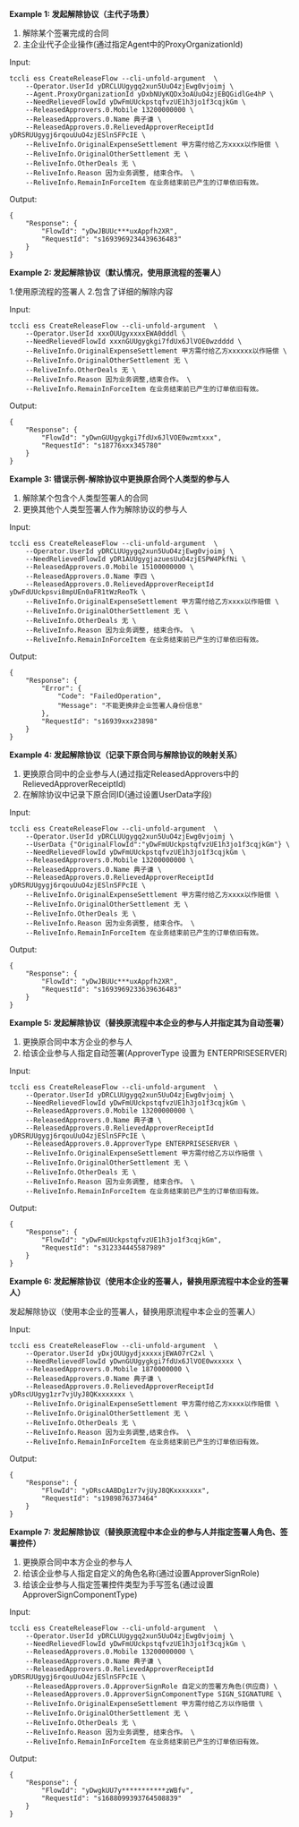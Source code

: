 **Example 1: 发起解除协议（主代子场景）**

1. 解除某个签署完成的合同
2. 主企业代子企业操作(通过指定Agent中的ProxyOrganizationId)

Input: 

```
tccli ess CreateReleaseFlow --cli-unfold-argument  \
    --Operator.UserId yDRCLUUgygq2xun5UuO4zjEwg0vjoimj \
    --Agent.ProxyOrganizationId yDxbNUyKQDx3oAUuO4zjEBQGidlGe4hP \
    --NeedRelievedFlowId yDwFmUUckpstqfvzUE1h3jo1f3cqjkGm \
    --ReleasedApprovers.0.Mobile 13200000000 \
    --ReleasedApprovers.0.Name 典子谦 \
    --ReleasedApprovers.0.RelievedApproverReceiptId yDRSRUUgygj6rqouUuO4zjESlnSFPcIE \
    --ReliveInfo.OriginalExpenseSettlement 甲方需付给乙方xxxx以作赔偿 \
    --ReliveInfo.OriginalOtherSettlement 无 \
    --ReliveInfo.OtherDeals 无 \
    --ReliveInfo.Reason 因为业务调整, 结束合作。 \
    --ReliveInfo.RemainInForceItem 在业务结束前已产生的订单依旧有效。
```

Output: 
```
{
    "Response": {
        "FlowId": "yDwJBUUc***uxAppfh2XR",
        "RequestId": "s1693969234439636483"
    }
}
```

**Example 2: 发起解除协议（默认情况，使用原流程的签署人）**

1.使用原流程的签署人
2.包含了详细的解除内容

Input: 

```
tccli ess CreateReleaseFlow --cli-unfold-argument  \
    --Operator.UserId xxxOUUgyxxxxEWA0dddl \
    --NeedRelievedFlowId xxxnGUUgygkgi7fdUx6JlVOE0wzdddd \
    --ReliveInfo.OriginalExpenseSettlement 甲方需付给乙方xxxxxx以作赔偿 \
    --ReliveInfo.OriginalOtherSettlement 无 \
    --ReliveInfo.OtherDeals 无 \
    --ReliveInfo.Reason 因为业务调整,结束合作。 \
    --ReliveInfo.RemainInForceItem 在业务结束前已产生的订单依旧有效。
```

Output: 
```
{
    "Response": {
        "FlowId": "yDwnGUUgygkgi7fdUx6JlVOE0wzmtxxx",
        "RequestId": "s18776xxx345780"
    }
}
```

**Example 3: 错误示例-解除协议中更换原合同个人类型的参与人**

1. 解除某个包含个人类型签署人的合同
2. 更换其他个人类型签署人作为解除协议的参与人

Input: 

```
tccli ess CreateReleaseFlow --cli-unfold-argument  \
    --Operator.UserId yDRCLUUgygq2xun5UuO4zjEwg0vjoimj \
    --NeedRelievedFlowId yDR1AUUgygjazuesUuO4zjESPW4PkfNi \
    --ReleasedApprovers.0.Mobile 15100000000 \
    --ReleasedApprovers.0.Name 李四 \
    --ReleasedApprovers.0.RelievedApproverReceiptId yDwFdUUckpsvi8mpUEn0aFR1tWzReoTk \
    --ReliveInfo.OriginalExpenseSettlement 甲方需付给乙方xxxx以作赔偿 \
    --ReliveInfo.OriginalOtherSettlement 无 \
    --ReliveInfo.OtherDeals 无 \
    --ReliveInfo.Reason 因为业务调整, 结束合作。 \
    --ReliveInfo.RemainInForceItem 在业务结束前已产生的订单依旧有效。
```

Output: 
```
{
    "Response": {
        "Error": {
            "Code": "FailedOperation",
            "Message": "不能更换非企业签署人身份信息"
        },
        "RequestId": "s16939xxx23898"
    }
}
```

**Example 4: 发起解除协议（记录下原合同与解除协议的映射关系）**

1. 更换原合同中的企业参与人(通过指定ReleasedApprovers中的RelievedApproverReceiptId)
2. 在解除协议中记录下原合同ID(通过设置UserData字段)

Input: 

```
tccli ess CreateReleaseFlow --cli-unfold-argument  \
    --Operator.UserId yDRCLUUgygq2xun5UuO4zjEwg0vjoimj \
    --UserData {"OriginalFlowId":"yDwFmUUckpstqfvzUE1h3jo1f3cqjkGm"} \
    --NeedRelievedFlowId yDwFmUUckpstqfvzUE1h3jo1f3cqjkGm \
    --ReleasedApprovers.0.Mobile 13200000000 \
    --ReleasedApprovers.0.Name 典子谦 \
    --ReleasedApprovers.0.RelievedApproverReceiptId yDRSRUUgygj6rqouUuO4zjESlnSFPcIE \
    --ReliveInfo.OriginalExpenseSettlement 甲方需付给乙方xxxx以作赔偿 \
    --ReliveInfo.OriginalOtherSettlement 无 \
    --ReliveInfo.OtherDeals 无 \
    --ReliveInfo.Reason 因为业务调整, 结束合作。 \
    --ReliveInfo.RemainInForceItem 在业务结束前已产生的订单依旧有效。
```

Output: 
```
{
    "Response": {
        "FlowId": "yDwJBUUc***uxAppfh2XR",
        "RequestId": "s1693969233639636483"
    }
}
```

**Example 5: 发起解除协议（替换原流程中本企业的参与人并指定其为自动签署）**

1. 更换原合同中本方企业的参与人
2. 给该企业参与人指定自动签署(ApproverType 设置为 ENTERPRISESERVER)

Input: 

```
tccli ess CreateReleaseFlow --cli-unfold-argument  \
    --Operator.UserId yDRCLUUgygq2xun5UuO4zjEwg0vjoimj \
    --NeedRelievedFlowId yDwFmUUckpstqfvzUE1h3jo1f3cqjkGm \
    --ReleasedApprovers.0.Mobile 13200000000 \
    --ReleasedApprovers.0.Name 典子谦 \
    --ReleasedApprovers.0.RelievedApproverReceiptId yDRSRUUgygj6rqouUuO4zjESlnSFPcIE \
    --ReleasedApprovers.0.ApproverType ENTERPRISESERVER \
    --ReliveInfo.OriginalExpenseSettlement 甲方需付给乙方以作赔偿 \
    --ReliveInfo.OriginalOtherSettlement 无 \
    --ReliveInfo.OtherDeals 无 \
    --ReliveInfo.Reason 因为业务调整, 结束合作。 \
    --ReliveInfo.RemainInForceItem 在业务结束前已产生的订单依旧有效。
```

Output: 
```
{
    "Response": {
        "FlowId": "yDwFmUUckpstqfvzUE1h3jo1f3cqjkGm",
        "RequestId": "s312334445587989"
    }
}
```

**Example 6: 发起解除协议（使用本企业的签署人，替换用原流程中本企业的签署人）**

发起解除协议（使用本企业的签署人，替换用原流程中本企业的签署人）


Input: 

```
tccli ess CreateReleaseFlow --cli-unfold-argument  \
    --Operator.UserId yDxjOUUgydjxxxxxjEWA07rC2xl \
    --NeedRelievedFlowId yDwnGUUgygkgi7fdUx6JlVOE0wxxxxx \
    --ReleasedApprovers.0.Mobile 1870000000 \
    --ReleasedApprovers.0.Name 典子谦 \
    --ReleasedApprovers.0.RelievedApproverReceiptId yDRscUUgyg1zr7vjUyJ8QKxxxxxxx \
    --ReliveInfo.OriginalExpenseSettlement 甲方需付给乙方xxxx以作赔偿 \
    --ReliveInfo.OriginalOtherSettlement 无 \
    --ReliveInfo.OtherDeals 无 \
    --ReliveInfo.Reason 因为业务调整,结束合作。 \
    --ReliveInfo.RemainInForceItem 在业务结束前已产生的订单依旧有效。
```

Output: 
```
{
    "Response": {
        "FlowId": "yDRscAABDg1zr7vjUyJ8QKxxxxxxx",
        "RequestId": "s1989876373464"
    }
}
```

**Example 7: 发起解除协议（替换原流程中本企业的参与人并指定签署人角色、签署控件）**

1. 更换原合同中本方企业的参与人
2. 给该企业参与人指定自定义的角色名称(通过设置ApproverSignRole)
3. 给该企业参与人指定签署控件类型为手写签名(通过设置ApproverSignComponentType)

Input: 

```
tccli ess CreateReleaseFlow --cli-unfold-argument  \
    --Operator.UserId yDRCLUUgygq2xun5UuO4zjEwg0vjoimj \
    --NeedRelievedFlowId yDwFmUUckpstqfvzUE1h3jo1f3cqjkGm \
    --ReleasedApprovers.0.Mobile 13200000000 \
    --ReleasedApprovers.0.Name 典子谦 \
    --ReleasedApprovers.0.RelievedApproverReceiptId yDRSRUUgygj6rqouUuO4zjESlnSFPcIE \
    --ReleasedApprovers.0.ApproverSignRole 自定义的签署方角色(供应商) \
    --ReleasedApprovers.0.ApproverSignComponentType SIGN_SIGNATURE \
    --ReliveInfo.OriginalExpenseSettlement 甲方需付给乙方以作赔偿 \
    --ReliveInfo.OriginalOtherSettlement 无 \
    --ReliveInfo.OtherDeals 无 \
    --ReliveInfo.Reason 因为业务调整, 结束合作。 \
    --ReliveInfo.RemainInForceItem 在业务结束前已产生的订单依旧有效。
```

Output: 
```
{
    "Response": {
        "FlowId": "yDwgkUU7y***********zWBfv",
        "RequestId": "s1688099393764508839"
    }
}
```

